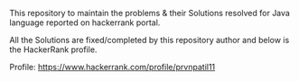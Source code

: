 This repository to maintain the problems & their Solutions resolved for Java language reported on hackerrank portal.

All the Solutions are fixed/completed by this repository author and below is the HackerRank profile.

Profile: https://www.hackerrank.com/profile/prvnpatil11